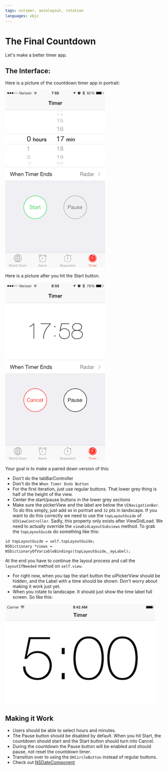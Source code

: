 ```yaml
---
tags: nstimer, autolayout, rotation
languages: objc
---
```

# The Final Countdown

Let's make a better timer app.

## The Interface:

Here is a picture of the countdown timer app in portrait:

![Portrait](portrait.png)

Here is a picture after you hit the Start button.

![Portrait 2](portrait2.png)

Your goal is to make a paired down version of this:

  * Don't do the tabBarController
  * Don't do the `When Timer Ends Button`
  * For the first iteration, just use regular buttons. That lower grey thing is half of the height of the view. 
  * Center the start/pause buttons in the lower grey sections
  * Make sure the pickerView and the label are below the `UINavigationBar`. To do this simply, just add `44` in portrait and `32` pts in landscape. If you want to do this correctly we need to use the `topLayoutGuide` of `UIViewController`. Sadly, this property only exists after ViewDidLoad. We need to actually override the `viewDidLayoutSubviews` method. To grab the `topLayoutGuide` do something like this:

  ```
  id topLayoutGuide = self.topLayoutGuide;
  NSDictionary *views = NSDictionaryOfVariableBindings(topLayoutGuide,_myLabel);
  ```
  At the end you have to continue the layout process and call the `layoutIfNeeded` method on `self.view`.
  * For right now, when you tap the start button the uiPickerView should be hidden, and the Label with a time should be shown. Don't worry about making it work just yet.
  * When you rotate to landscape. It should just show the time label full screen. So like this:

  ![Landscape](landscape.png)

## Making it Work

  * Users should be able to select hours and minutes.
  * The Pause button should be disabled by default. When you hit Start, the countdown should start and the Start button should turn into Cancel.
  * During the countdown the Pause button will be enabled and should pause, not reset the countdown timer.
  * Transition over to using the `DKCircleButton` instead of regular buttons.
  * Check out [NSDateComponent](http://nshipster.com/nsdatecomponents/)
